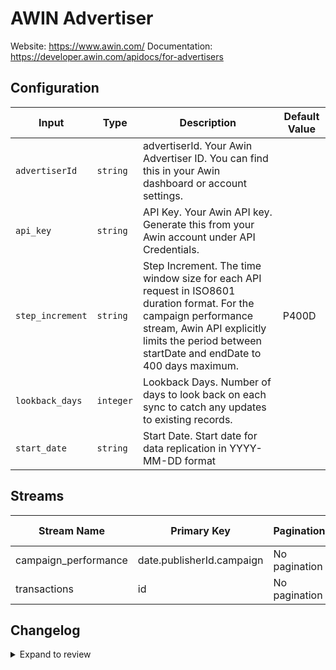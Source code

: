 # AWIN Advertiser
Website: https://www.awin.com/
Documentation: https://developer.awin.com/apidocs/for-advertisers

## Configuration

| Input | Type | Description | Default Value |
|-------|------|-------------|---------------|
| `advertiserId` | `string` | advertiserId. Your Awin Advertiser ID. You can find this in your Awin dashboard or account settings. |  |
| `api_key` | `string` | API Key. Your Awin API key. Generate this from your Awin account under API Credentials. |  |
| `step_increment` | `string` | Step Increment. The time window size for each API request in ISO8601 duration format. For the campaign performance stream, Awin API explicitly limits the period between startDate and endDate to 400 days maximum.  | P400D |
| `lookback_days` | `integer` | Lookback Days. Number of days to look back on each sync to catch any updates to existing records. |  |
| `start_date` | `string` | Start Date. Start date for data replication in YYYY-MM-DD format |  |

## Streams
| Stream Name | Primary Key | Pagination | Supports Full Sync | Supports Incremental |
|-------------|-------------|------------|---------------------|----------------------|
| campaign_performance | date.publisherId.campaign | No pagination | ✅ |  ✅  |
| transactions | id | No pagination | ✅ |  ✅  |

## Changelog

<details>
  <summary>Expand to review</summary>

| Version          | Date              | Pull Request | Subject        |
|------------------|-------------------|--------------|----------------|
| 0.0.3 | 2025-05-17 | [60733](https://github.com/airbytehq/airbyte/pull/60733) | Update dependencies |
| 0.0.2 | 2025-05-10 | [59902](https://github.com/airbytehq/airbyte/pull/59902) | Update dependencies |
| 0.0.1 | 2025-04-29 | | Initial release by [@ryanmcg2203](https://github.com/ryanmcg2203) via Connector Builder |

</details>
